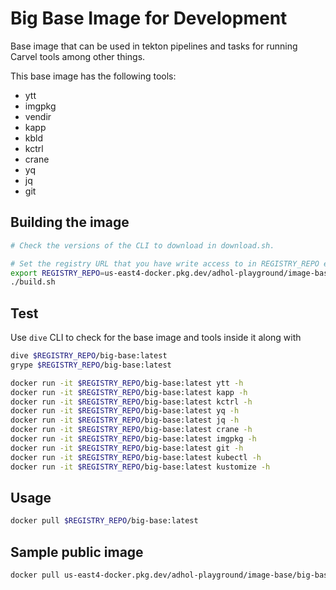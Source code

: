 # Big Base Image for Development

Base image that can be used in tekton pipelines and tasks for running Carvel tools among other things.

This base image has the following tools:
* ytt
* imgpkg
* vendir
* kapp
* kbld
* kctrl
* crane
* yq
* jq
* git

## Building the image

```bash
# Check the versions of the CLI to download in download.sh.

# Set the registry URL that you have write access to in REGISTRY_REPO env var
export REGISTRY_REPO=us-east4-docker.pkg.dev/adhol-playground/image-base
./build.sh
```

## Test

Use `dive` CLI to check for the base image and tools inside it along with
```bash
dive $REGISTRY_REPO/big-base:latest
grype $REGISTRY_REPO/big-base:latest
```

```bash
docker run -it $REGISTRY_REPO/big-base:latest ytt -h
docker run -it $REGISTRY_REPO/big-base:latest kapp -h
docker run -it $REGISTRY_REPO/big-base:latest kctrl -h
docker run -it $REGISTRY_REPO/big-base:latest yq -h
docker run -it $REGISTRY_REPO/big-base:latest jq -h
docker run -it $REGISTRY_REPO/big-base:latest crane -h
docker run -it $REGISTRY_REPO/big-base:latest imgpkg -h
docker run -it $REGISTRY_REPO/big-base:latest git -h
docker run -it $REGISTRY_REPO/big-base:latest kubectl -h
docker run -it $REGISTRY_REPO/big-base:latest kustomize -h
```

## Usage

```bash
docker pull $REGISTRY_REPO/big-base:latest
```

## Sample public image
```bash
docker pull us-east4-docker.pkg.dev/adhol-playground/image-base/big-base:latest
```